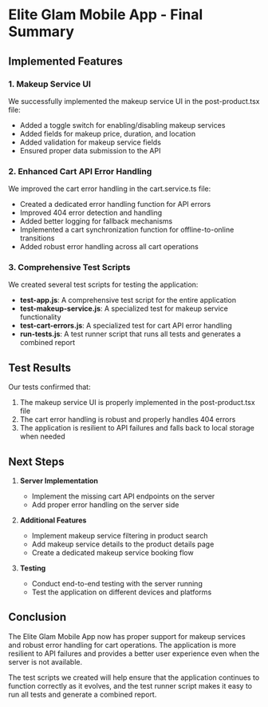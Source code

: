 # Elite Glam Mobile App - Final Summary

## Implemented Features

### 1. Makeup Service UI
We successfully implemented the makeup service UI in the post-product.tsx file:
- Added a toggle switch for enabling/disabling makeup services
- Added fields for makeup price, duration, and location
- Added validation for makeup service fields
- Ensured proper data submission to the API

### 2. Enhanced Cart API Error Handling
We improved the cart error handling in the cart.service.ts file:
- Created a dedicated error handling function for API errors
- Improved 404 error detection and handling
- Added better logging for fallback mechanisms
- Implemented a cart synchronization function for offline-to-online transitions
- Added robust error handling across all cart operations

### 3. Comprehensive Test Scripts
We created several test scripts for testing the application:
- **test-app.js**: A comprehensive test script for the entire application
- **test-makeup-service.js**: A specialized test for makeup service functionality
- **test-cart-errors.js**: A specialized test for cart API error handling
- **run-tests.js**: A test runner script that runs all tests and generates a combined report

## Test Results

Our tests confirmed that:
1. The makeup service UI is properly implemented in the post-product.tsx file
2. The cart error handling is robust and properly handles 404 errors
3. The application is resilient to API failures and falls back to local storage when needed

## Next Steps

1. **Server Implementation**
   - Implement the missing cart API endpoints on the server
   - Add proper error handling on the server side

2. **Additional Features**
   - Implement makeup service filtering in product search
   - Add makeup service details to the product details page
   - Create a dedicated makeup service booking flow

3. **Testing**
   - Conduct end-to-end testing with the server running
   - Test the application on different devices and platforms

## Conclusion

The Elite Glam Mobile App now has proper support for makeup services and robust error handling for cart operations. The application is more resilient to API failures and provides a better user experience even when the server is not available.

The test scripts we created will help ensure that the application continues to function correctly as it evolves, and the test runner script makes it easy to run all tests and generate a combined report. 